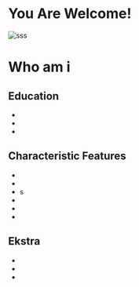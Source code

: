 # You Are Welcome!
![sss](https://media.giphy.com/media/Vbtc9VG51NtzT1Qnv1/giphy.gif?style=margin-left:50px)

# Who am i
## Education
* 
* 
* 

## Characteristic Features 
* 
* 
* s
* 
* 
* 


## Ekstra
* 
* 
* 
